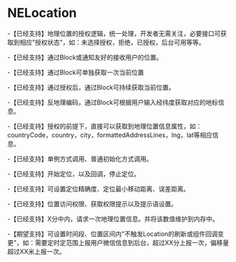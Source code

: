 # NELocation

-【已经支持】地理位置的授权逻辑，统一处理，开发者无需关注，必要接口可获取到相应"授权状态"，如：未选择授权，拒绝，已授权，后台可用等等。

-【已经支持】通过Block或通知友好的接收用户的位置。

-【已经支持】通过Block可单独获取一次当前位置

-【已经支持】通过授权后，通过Block可持续获取当前位置。

-【已经支持】反地理编码，通过Block可根据用户输入经纬度获取对应的地标信息。

-【已经支持】授权的前提下，直接可以获取到地理位置信息属性，如：countryCode，country，city，formattedAddressLines，lng，lat等相应信息。

-【已经支持】单例方式调用、普通初始化方式调用。

-【已经支持】开始定位，以及回调，停止定位。

-【已经支持】可设置定位精确度、定位最小移动距离、误差距离。

-【已经支持】位置访问权限、获取权限提示以及提示语设置。

-【已经支持】X分中内，请求一次地理位置信息。并将该数值维护到内存中。

-【期望支持】可设置时间段、位置区间内"不触发Location的刷新或组件回调变更"，如：需要定时定范围上报用户微信信息到后台，超过XX分上报一次，偏移量超过XX米上报一次。


